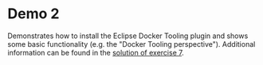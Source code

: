 # Demo 2

Demonstrates how to install the Eclipse Docker Tooling plugin and shows some basic functionality (e.g. the "Docker Tooling perspective"). Additional information can be found in the [solution of exercise 7](../../exercises/exercise-7/solution/solution.md).